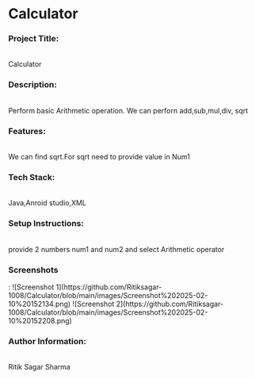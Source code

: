 # Calculator
<h3>Project Title:</h3><br>
Calculator<br>
<h3>Description:</h3><br>
Perform basic Arithmetic operation. We can perforn add,sub,mul,div, sqrt<br>
<h3>Features:</h3><br>
We can find sqrt.For sqrt need to provide value in Num1<br>
<h3>Tech Stack:</h3><br>
Java,Anroid studio,XML<br>
<h3>Setup Instructions:</h3><br>
provide 2 numbers num1 and num2 and select Arithmetic operator<br>
<h3>Screenshots</h3>:
![Screenshot 1](https://github.com/Ritiksagar-1008/Calculator/blob/main/images/Screenshot%202025-02-10%20152134.png)
![Screenshot 2](https://github.com/Ritiksagar-1008/Calculator/blob/main/images/Screenshot%202025-02-10%20152208.png)
<h3>Author Information:</h3><br>
Ritik Sagar Sharma<br>
